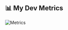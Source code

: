 ## 📊 My Dev Metrics

![Metrics](https://metrics.lecoq.io/Muxucao0812?template=classic&isocalendar=1&languages=1&habits=1&wakatime=1)